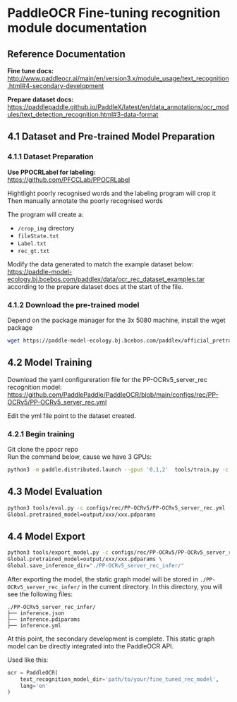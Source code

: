 # PaddleOCR Fine-tuning recognition module documentation

## Reference Documentation

**Fine tune docs:**  
http://www.paddleocr.ai/main/en/version3.x/module_usage/text_recognition.html#4-secondary-development

**Prepare dataset docs:**  
https://paddlepaddle.github.io/PaddleX/latest/en/data_annotations/ocr_modules/text_detection_recognition.html#3-data-format

## 4.1 Dataset and Pre-trained Model Preparation

### 4.1.1 Dataset Preparation

**Use PPOCRLabel for labeling:**  
https://github.com/PFCCLab/PPOCRLabel

Hightlight poorly recognised words and the labeling program will crop it  
Then manually annotate the poorly recognised words

The program will create a:
- `/crop_img` directory
- `fileState.txt`
- `Label.txt`
- `rec_gt.txt`

Modify the data generated to match the example dataset below:  
https://paddle-model-ecology.bj.bcebos.com/paddlex/data/ocr_rec_dataset_examples.tar  
according to the prepare dataset docs at the start of the file.

### 4.1.2 Download the pre-trained model

Depend on the package manager for the 3x 5080 machine, install the wget package

```bash
wget https://paddle-model-ecology.bj.bcebos.com/paddlex/official_pretrained_model/PP-OCRv5_server_rec_pretrained.pdparams
```

## 4.2 Model Training

Download the yaml configureration file for the PP-OCRv5_server_rec recognition model:  
https://github.com/PaddlePaddle/PaddleOCR/blob/main/configs/rec/PP-OCRv5/PP-OCRv5_server_rec.yml

Edit the yml file point to the dataset created.

### 4.2.1 Begin training

Git clone the ppocr repo  
Run the command below, cause we have 3 GPUs:

```bash
python3 -m paddle.distributed.launch --gpus '0,1,2'  tools/train.py -c configs/rec/PP-OCRv5/PP-OCRv5_server_rec.yml -o Global.pretrained_model=./PP-OCRv5_server_rec_pretrained.pdparams
```

## 4.3 Model Evaluation

```bash
python3 tools/eval.py -c configs/rec/PP-OCRv5/PP-OCRv5_server_rec.yml -o \
Global.pretrained_model=output/xxx/xxx.pdparams
```

## 4.4 Model Export

```bash
python3 tools/export_model.py -c configs/rec/PP-OCRv5/PP-OCRv5_server_rec.yml -o \
Global.pretrained_model=output/xxx/xxx.pdparams \
Global.save_inference_dir="./PP-OCRv5_server_rec_infer/"
```

After exporting the model, the static graph model will be stored in `./PP-OCRv5_server_rec_infer/` in the current directory. In this directory, you will see the following files:

```
./PP-OCRv5_server_rec_infer/
├── inference.json
├── inference.pdiparams
├── inference.yml
```

At this point, the secondary development is complete. This static graph model can be directly integrated into the PaddleOCR API.

Used like this:

```python
ocr = PaddleOCR(
    text_recognition_model_dir='path/to/your/fine_tuned_rec_model',
    lang='en'
)
```

